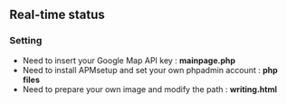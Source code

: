 ## Real-time status

### Setting 

* Need to insert your Google Map API key : <b>mainpage.php</b>
* Need to install APMsetup and set your own phpadmin account : <b>php files</b>
* Need to prepare your own image and modify the path : <b>writing.html</b> 
